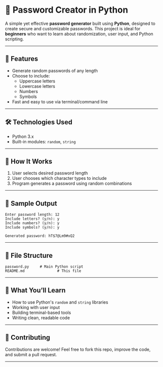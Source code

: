 # 🔐 Password Creator in Python

A simple yet effective **password generator** built using **Python**, designed to create secure and customizable passwords. This project is ideal for **beginners** who want to learn about randomization, user input, and Python scripting.

---

## 🚀 Features

- Generate random passwords of any length
- Choose to include:
  - Uppercase letters
  - Lowercase letters
  - Numbers
  - Symbols
- Fast and easy to use via terminal/command line

---

## 🛠️ Technologies Used

- Python 3.x
- Built-in modules: `random`, `string`

---

## 📌 How It Works

1. User selects desired password length
2. User chooses which character types to include
3. Program generates a password using random combinations

---

## 🧪 Sample Output

```
Enter password length: 12
Include letters? (y/n): y
Include numbers? (y/n): y
Include symbols? (y/n): y

Generated password: hT$7@Lm9#xQ2
```

---

## 📁 File Structure

```
password.py     # Main Python script
README.md               # This file
```

---

## 🧠 What You’ll Learn

- How to use Python's `random` and `string` libraries
- Working with user input
- Building terminal-based tools
- Writing clean, readable code

---

## 🤝 Contributing

Contributions are welcome! Feel free to fork this repo, improve the code, and submit a pull request.

---


